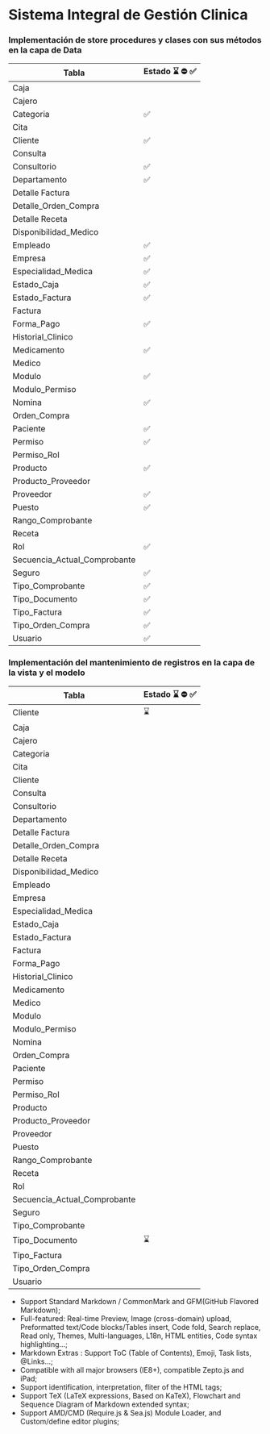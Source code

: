 <h1>Sistema Integral de Gestión Clinica</h1>

<h3>Implementación de store procedures y clases con sus métodos en la capa de Data</h3>

| Tabla                   | Estado ⌛ ⛔ ✅ |
|-------------------------|-----------|
| Caja                    |         |
| Cajero                  |         |
| Categoria               |✅         |
| Cita                    |         |
| Cliente                 |✅          |
| Consulta                |         |
| Consultorio             |✅         |
| Departamento            |✅         |
| Detalle Factura         |         |
| Detalle_Orden_Compra    |         |
| Detalle Receta          |         |
| Disponibilidad_Medico   |         |
| Empleado                | ✅        |
| Empresa                 | ✅        |
| Especialidad_Medica     |✅         |
| Estado_Caja             | ✅        |
| Estado_Factura          |✅         |
| Factura                 |         |
| Forma_Pago              | ✅        |
| Historial_Clinico       |         |
| Medicamento             |✅         |
| Medico                  |         |
| Modulo                  |✅         |
| Modulo_Permiso          |         |
| Nomina                  | ✅        |
| Orden_Compra            |         |
| Paciente                |✅         |
| Permiso                 |✅         |
| Permiso_Rol             |         |
| Producto                |✅         |
| Producto_Proveedor      |         |
| Proveedor               | ✅        |
| Puesto                  |✅       |
| Rango_Comprobante       |         |
| Receta                  |         |
| Rol                     |✅         |
| Secuencia_ActuaI_Comprobante |    |
| Seguro                  |✅         |
| Tipo_Comprobante        | ✅        |
| Tipo_Documento          |✅     |
| Tipo_Factura            |✅         |
| Tipo_Orden_Compra       |✅         |
| Usuario                 |✅         |

<h3>Implementación del mantenimiento de registros en la capa de la vista y el modelo</h3>

| Tabla                   | Estado ⌛ ⛔ ✅ |
|-------------------------|-----------|
| Cliente                 |  ⌛    |
| Caja                    |         |
| Cajero                  |         |
| Categoria               |         |
| Cita                    |         |
| Cliente                 |         |
| Consulta                |         |
| Consultorio             |         |
| Departamento            |         |
| Detalle Factura         |         |
| Detalle_Orden_Compra    |         |
| Detalle Receta          |         |
| Disponibilidad_Medico   |         |
| Empleado                |         |
| Empresa                 |         |
| Especialidad_Medica     |         |
| Estado_Caja             |         |
| Estado_Factura          |         |
| Factura                 |         |
| Forma_Pago              |         |
| Historial_Clinico       |         |
| Medicamento             |         |
| Medico                  |         |
| Modulo                  |         |
| Modulo_Permiso          |         |
| Nomina                  |         |
| Orden_Compra            |         |
| Paciente                |         |
| Permiso                 |         |
| Permiso_Rol             |         |
| Producto                |         |
| Producto_Proveedor      |         |
| Proveedor               |         |
| Puesto                  |         |
| Rango_Comprobante       |         |
| Receta                  |         |
| Rol                     |         |
| Secuencia_ActuaI_Comprobante |    |
| Seguro                  |         |
| Tipo_Comprobante        |         |
| Tipo_Documento          |    ⌛     |
| Tipo_Factura            |         |
| Tipo_Orden_Compra       |         |
| Usuario                 |         |



- Support Standard Markdown / CommonMark and GFM(GitHub Flavored Markdown);
- Full-featured: Real-time Preview, Image (cross-domain) upload, Preformatted text/Code blocks/Tables insert, Code fold, Search replace, Read only, Themes, Multi-languages, L18n, HTML entities, Code syntax highlighting...;
- Markdown Extras : Support ToC (Table of Contents), Emoji, Task lists, @Links...;
- Compatible with all major browsers (IE8+), compatible Zepto.js and iPad;
- Support identification, interpretation, fliter of the HTML tags;
- Support TeX (LaTeX expressions, Based on KaTeX), Flowchart and Sequence Diagram of Markdown extended syntax;
- Support AMD/CMD (Require.js & Sea.js) Module Loader, and Custom/define editor plugins;

